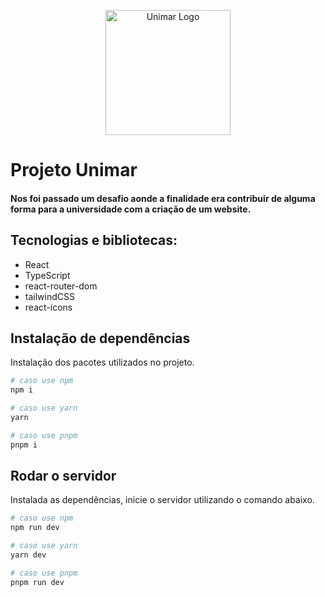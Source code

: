 <p align="center">
  <a href="https://oficial.unimar.br/" target="blank"><img src="https://oficial.unimar.br/wp-content/themes/universo-unimar/images/logo.svg" width="200" alt="Unimar Logo" /></a>
</p>

# Projeto Unimar
#### Nos foi passado um desafio aonde a finalidade era contribuir de alguma forma para a universidade com a criação de um website.

## **Tecnologias e bibliotecas**:
* React
* TypeScript
* react-router-dom
* tailwindCSS
* react-icons

###

## Instalação de dependências

Instalação dos pacotes utilizados no projeto.

```bash
# caso use npm
npm i

# caso use yarn
yarn

# caso use pnpm
pnpm i
```

## Rodar o servidor

Instalada as dependências, inicie o servidor utilizando o comando abaixo.

```bash
# caso use npm
npm run dev

# caso use yarn
yarn dev

# caso use pnpm
pnpm run dev
```
